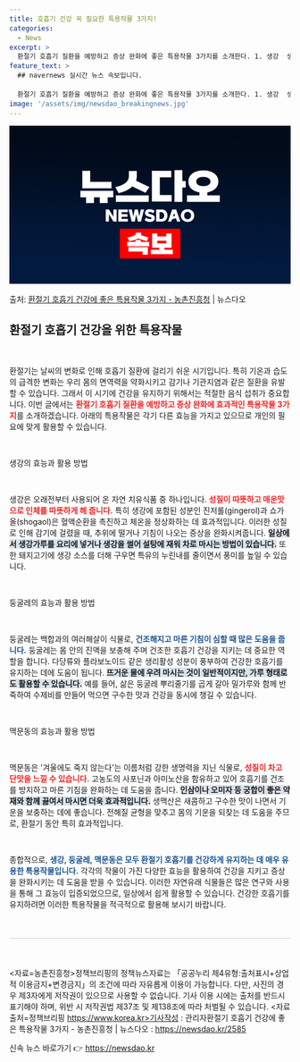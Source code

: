 ```yaml
---
title: 호흡기 건강 꼭 필요한 특용작물 3가지!
categories:
  - News
excerpt: >
  환절기 호흡기 질환을 예방하고 증상 완화에 좋은 특용작물 3가지를 소개한다. 1. 생강  생강은 성질이 약간…
feature_text: >
  ## navernews 실시간 뉴스 속보입니다.

  환절기 호흡기 질환을 예방하고 증상 완화에 좋은 특용작물 3가지를 소개한다. 1. 생강  생강은 성질이 약간…
image: '/assets/img/newsdao_breakingnews.jpg'
---
```


![뉴스다오 속보](/assets/img/newsdao_breakingnews.jpg)

<p>출처: <a href="https://newsdao.kr/2585" rel="dofollow">환절기 호흡기 건강에 좋은 특용작물 3가지 - 농촌진흥청</a> | 뉴스다오</p>

<h2 data-ke-size="size26">환절기 호흡기 건강을 위한 특용작물</h2>

<p data-ke-size="size16">&nbsp;</p>

환절기는 날씨의 변화로 인해 호흡기 질환에 걸리기 쉬운 시기입니다. 특히 기온과 습도의 급격한 변화는 우리 몸의 면역력을 약화시키고 감기나 기관지염과 같은 질환을 유발할 수 있습니다. 그래서 이 시기에 건강을 유지하기 위해서는 적절한 음식 섭취가 중요합니다. 이번 글에서는 <b><span style="color: #ee2323;">환절기 호흡기 질환을 예방하고 증상 완화에 효과적인 특용작물 3가지</span></b>를 소개하겠습니다. 아래의 특용작물은 각기 다른 효능을 가지고 있으므로 개인의 필요에 맞게 활용할 수 있습니다. 

<p data-ke-size="size16">&nbsp;</p>

생강의 효능과 활용 방법

<p data-ke-size="size16">&nbsp;</p>

생강은 오래전부터 사용되어 온 자연 치유식품 중 하나입니다. <b><span style="color: #ee2323;">성질이 따뜻하고 매운맛으로 인체를 따뜻하게 해 줍니다.</span></b> 특히 생강에 포함된 성분인 진저롤(gingerol)과 쇼가올(shogaol)은 혈액순환을 촉진하고 체온을 정상화하는 데 효과적입니다. 이러한 성질로 인해 감기에 걸렸을 때, 추위에 떨거나 기침이 나오는 증상을 완화시켜줍니다. <b><span style="background-color: #21538527;">일상에서 생강가루를 요리에 넣거나 생강을 썰어 설탕에 재워 차로 마시는 방법이 있습니다.</span></b> 또한 돼지고기에 생강 소스를 더해 구우면 특유의 누린내를 줄이면서 풍미를 높일 수 있습니다. 

<p data-ke-size="size16">&nbsp;</p>

둥굴레의 효능과 활용 방법

<p data-ke-size="size16">&nbsp;</p>

둥굴레는 백합과의 여러해살이 식물로, <b><span style="color: #1a5490;">건조해지고 마른 기침이 심할 때 많은 도움을 줍니다.</span></b> 둥굴레는 몸 안의 진액을 보충해 주며 건조한 호흡기 건강을 지키는 데 중요한 역할을 합니다. 다당류와 플라보노이드 같은 생리활성 성분이 풍부하여 건강한 호흡기를 유지하는 데에 도움이 됩니다. <b><span style="background-color: #21538527;">뜨거운 물에 우려 마시는 것이 일반적이지만, 가루 형태로도 활용할 수 있습니다.</span></b> 예를 들어, 삶은 둥굴레 뿌리줄기를 곱게 갈아 밀가루와 함께 반죽하여 수제비를 만들어 먹으면 구수한 맛과 건강을 동시에 챙길 수 있습니다. 

<p data-ke-size="size16">&nbsp;</p>

맥문동의 효능과 활용 방법

<p data-ke-size="size16">&nbsp;</p>

맥문동은 '겨울에도 죽지 않는다'는 이름처럼 강한 생명력을 지닌 식물로, <b><span style="color: #ee2323;">성질이 차고 단맛을 느낄 수 있습니다.</span></b> 고농도의 사포닌과 아미노산을 함유하고 있어 호흡기를 건조를 방지하고 마른 기침을 완화하는 데 도움을 줍니다. <b><span style="background-color: #21538527;">인삼이나 오미자 등 궁합이 좋은 약재와 함께 끓여서 마시면 더욱 효과적입니다.</span></b> 생맥산은 새콤하고 구수한 맛이 나면서 기운을 보충하는 데에 좋습니다. 전해질 균형을 맞추고 몸의 기운을 되찾는 데 도움을 주므로, 환절기 동안 특히 효과적입니다. 

<p data-ke-size="size16">&nbsp;</p>

종합적으로, <b><span style="color: #1a5490;">생강, 둥굴레, 맥문동은 모두 환절기 호흡기를 건강하게 유지하는 데 매우 유용한 특용작물입니다.</span></b> 각각의 작물이 가진 다양한 효능을 활용하여 건강을 지키고 증상을 완화시키는 데 도움을 받을 수 있습니다. 이러한 자연유래 식물들은 많은 연구와 사용을 통해 그 효능이 입증되었으므로, 일상에서 쉽게 활용할 수 있습니다. 건강한 호흡기를 유지하려면 이러한 특용작물을 적극적으로 활용해 보시기 바랍니다. 

<p data-ke-size="size16">&nbsp;</p>

<hr style="height: 1px; border: 0; background-color: #ccc; margin: 20px 0;" />

<p data-ke-size="size16">&nbsp;</p>

<자료=농촌진흥청>정책브리핑의 정책뉴스자료는 「공공누리 제4유형:출처표시+상업적 이용금지+변경금지」의 조건에 따라 자유롭게 이용이 가능합니다. 다만, 사진의 경우 제3자에게 저작권이 있으므로 사용할 수 없습니다. 기사 이용 시에는 출처를 반드시 표기해야 하며, 위반 시 저작권법 제37조 및 제138조에 따라 처벌될 수 있습니다. <자료출처=정책브리핑 https://www.korea.kr>기사작성 : 관리자환절기 호흡기 건강에 좋은 특용작물 3가지 - 농촌진흥청 | 뉴스다오 : https://newsdao.kr/2585 

신속 뉴스 바로가기 👉 <a href="https://newsdao.kr" rel="dofollow">https://newsdao.kr</a>


